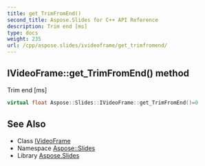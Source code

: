 ```yaml
---
title: get_TrimFromEnd()
second_title: Aspose.Slides for C++ API Reference
description: Trim end [ms]
type: docs
weight: 235
url: /cpp/aspose.slides/ivideoframe/get_trimfromend/
---
```

## IVideoFrame::get_TrimFromEnd() method


Trim end [ms]

```cpp
virtual float Aspose::Slides::IVideoFrame::get_TrimFromEnd()=0
```

## See Also

* Class [IVideoFrame](./)
* Namespace [Aspose::Slides](../)
* Library [Aspose.Slides](../../)